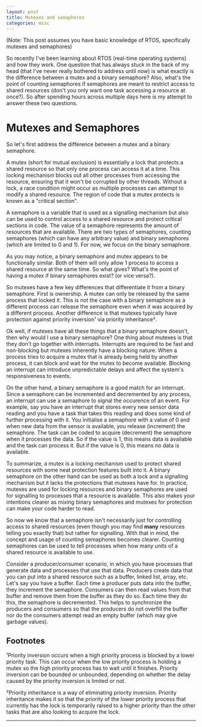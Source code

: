 ```yaml
---
layout: post
title: Mutexes and semaphores
categories: misc
---
```


(Note: This post assumes you have basic knowledge of RTOS, specifically mutexes and semaphores)

So recently I've been learning about RTOS (real-time operating systems) and how they work. One question that has always stuck in the back of my head (that I've never really bothered to address until now) is what exactly is the difference between a mutex and a binary semaphore? Also, what's the point of counting semaphores if semaphores are meant to restrict access to shared resources (don't you only want one task accessing a resource at once?). So after spending hours across multiple days here is my attempt to answer these two questions.

# Mutexes and Semaphores
So let's first address the difference between a mutex and a binary semaphore. 

A mutex (short for mutual exclusion) is essentially a lock that protects a shared resource so that only one process can access it at a time. This locking mechanism blocks out all other processes from accessing the resource, ensuring that it won't be corrupted by other threads. Without a lock, a race condition might occur as multiple processes can attempt to modify a shared resource. The region of code that a mutex protects is known as a "critical section". 

A semaphore is a variable that is used as a signalling mechanism but also can be used to control access to a shared resource and protect critical sections in code. The value of a semaphore represents the amount of resources that are available. There are two types of semaphores, counting semaphores (which can have any arbitrary value) and binary semaphores (which are limited to 0 and 1). For now, we focus on the binary semaphore. 

As you may notice, a binary semaphore and mutex appears to be functionally similar. Both of them will only allow 1 process to access a shared resource at the same time. So what gives? What's the point of having a mutex if binary semaphores exist? (or vice versa?). 

So mutexes have a few key differences that differentiate it from a binary semaphore. First is ownership. A mutex can only be released by the same process that locked it. This is not the case with a binary semaphore as a different process can release the semaphore even when it was acquired by a different process. Another difference is that mutexes typically have protection against priority inversion¹ via priority inheritance².

Ok well, if mutexes have all these things that a binary semaphore doesn't, then why would I use a binary semaphore? One thing about mutexes is that they don't go together with interrupts. Interrupts are required to be fast and non-blocking but mutexes inherently have a blocking nature. When a process tries to acquire a mutex that is already being held by another process, it can block and wait for the mutex to become available. Blocking an interrupt can introduce unpredictable delays and affect the system's responsiveness to events. 

On the other hand, a binary semaphore is a good match for an interrupt. Since a semaphore can be incremented and decremented by any process, an interrupt can use a semaphore to signal the occurence of an event. For example, say you have an interrupt that stores every new sensor data reading and you have a task that takes this reading and does some kind of further processing with it. You initialise a semaphore with a value of 0 and when new data from the sensor is available, you release (increment) the semaphore. The task can be coded to acquire (decrement) the semaphore when it processes the data. So if the value is 1, this means data is available and the task can process it. But if the value is 0, this means no data is available. 

To summarize, a mutex is a locking mechanism used to protect shared resources with some neat protection features built into it. A binary semaphore on the other hand can be used as both a lock and a signalling mechanism but it lacks the protections that mutexes have for. In practice, mutexes are used for locking resources and binary semaphores are used for signalling to processes that a resource is available. This also makes your intentions clearer as mixing binary semaphores and mutexes for protection can make your code harder to read.  

So now we know that a semaphore isn't necessarily just for controlling access to shared resources (even though you may find **many** resources telling you exactly that) but rather for signalling. With that in mind, the concept and usage of counting semaphores becomes clearer. Counting semaphores can be used to tell processes when how many units of a shared resource is available to use. 

Consider a producer/consumer scenario, in which you have processes that generate data and processes that use that data. Producers create data that you can put into a shared resource such as a buffer, linked list, array, etc. Let's say you have a buffer. Each time a producer puts data into the buffer, they increment the semaphore. Consumers can then read values from that buffer and remove them from the buffer as they do so. Each time they do this, the semaphore is decremented. This helps to synchronize the producers and consumers so that the producers do not overfill the buffer nor do the consumers attempt read an empty buffer (which may give garbage values).


## Footnotes
¹Priority inversion occurs when a high priority process is blocked by a lower priority task. This can occur when the low priority process is holding a mutex so the high priority process has to wait until it finishes. Priority inversion can be bounded or unbounded, depending on whether the delay caused by the priority inversion is limited or not. 

²Priority inheritance is a way of eliminating priority inversion. Priority inheritance makes it so that the priority of the lower priority process that currently has the lock is temporarily raised to a higher priority than the other tasks that are also looking to acquire the lock. 

---
